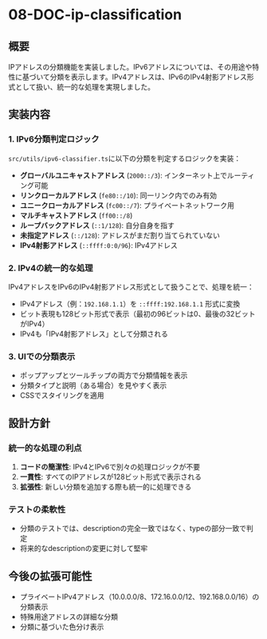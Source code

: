 # 08-DOC-ip-classification

## 概要

IPアドレスの分類機能を実装しました。IPv6アドレスについては、その用途や特性に基づいて分類を表示します。IPv4アドレスは、IPv6のIPv4射影アドレス形式として扱い、統一的な処理を実現しました。

## 実装内容

### 1. IPv6分類判定ロジック

`src/utils/ipv6-classifier.ts`に以下の分類を判定するロジックを実装：

- **グローバルユニキャストアドレス** (`2000::/3`): インターネット上でルーティング可能
- **リンクローカルアドレス** (`fe80::/10`): 同一リンク内でのみ有効
- **ユニークローカルアドレス** (`fc00::/7`): プライベートネットワーク用
- **マルチキャストアドレス** (`ff00::/8`)
- **ループバックアドレス** (`::1/128`): 自分自身を指す
- **未指定アドレス** (`::/128`): アドレスがまだ割り当てられていない
- **IPv4射影アドレス** (`::ffff:0:0/96`): IPv4アドレス

### 2. IPv4の統一的な処理

IPv4アドレスをIPv6のIPv4射影アドレス形式として扱うことで、処理を統一：

- IPv4アドレス（例：`192.168.1.1`）を `::ffff:192.168.1.1` 形式に変換
- ビット表現も128ビット形式で表示（最初の96ビットは0、最後の32ビットがIPv4）
- IPv4も「IPv4射影アドレス」として分類される

### 3. UIでの分類表示

- ポップアップとツールチップの両方で分類情報を表示
- 分類タイプと説明（ある場合）を見やすく表示
- CSSでスタイリングを適用

## 設計方針

### 統一的な処理の利点

1. **コードの簡潔性**: IPv4とIPv6で別々の処理ロジックが不要
2. **一貫性**: すべてのIPアドレスが128ビット形式で表示される
3. **拡張性**: 新しい分類を追加する際も統一的に処理できる

### テストの柔軟性

- 分類のテストでは、descriptionの完全一致ではなく、typeの部分一致で判定
- 将来的なdescriptionの変更に対して堅牢

## 今後の拡張可能性

- プライベートIPv4アドレス（10.0.0.0/8、172.16.0.0/12、192.168.0.0/16）の分類表示
- 特殊用途アドレスの詳細な分類
- 分類に基づいた色分け表示